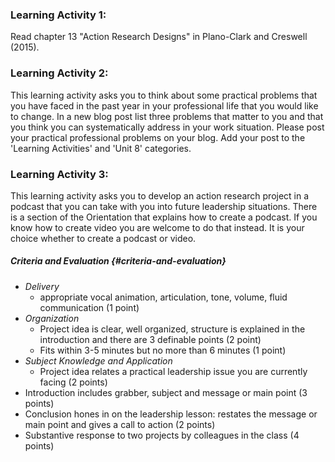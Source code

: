 ### Learning Activity 1:

Read chapter 13 "Action Research Designs" in Plano-Clark and Creswell \(2015\).

### Learning Activity 2:

This learning activity asks you to think about some practical problems that you have faced in the past year in your professional life that you would like to change.  In a new blog post list three problems that matter to you and that you think you can systematically address in your work situation.  Please post your practical professional problems on your blog. Add your post to the 'Learning Activities' and 'Unit 8' categories.

### Learning Activity 3:

This learning activity asks you to develop an action research project in a podcast that you can take with you into future leadership situations. There is a section of the Orientation that explains how to create a podcast. If you know how to create video you are welcome to do that instead. It is your choice whether to create a podcast or video.

##### Criteria and Evaluation {#criteria-and-evaluation}

* _Delivery_
  * appropriate vocal animation, articulation, tone, volume, fluid communication \(1 point\)
* _Organization_
  * Project idea is clear, well organized, structure is explained in the introduction and there are 3 definable points \(2 point\)
  * Fits within 3-5 minutes but no more than 6 minutes \(1 point\)
* _Subject Knowledge and Application_
  * Project idea relates a practical leadership issue you are currently facing \(2 points\)
* Introduction includes grabber, subject and message or main point \(3 points\)
* Conclusion hones in on the leadership lesson: restates the message or main point and gives a call to action \(2 points\)
* Substantive response to two projects by colleagues in the class \(4 points\)



